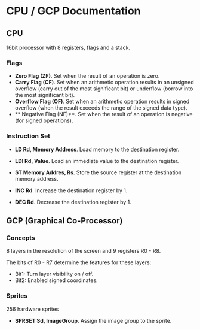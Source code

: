 #  CPU / GCP Documentation

## CPU

16bit processor with 8 registers, flags and a stack.

### Flags

- **Zero Flag (ZF)**. Set when the result of an operation is zero.
- **Carry Flag (CF)**. Set when an arithmetic operation results in an unsigned overflow (carry out of the most significant bit) or underflow (borrow into the most significant bit).
- **Overflow Flag (OF)**. Set when an arithmetic operation results in signed overflow (when the result exceeds the range of the signed data type).
- ** Negative Flag (NF)**. Set when the result of an operation is negative (for signed operations).

### Instruction Set

- **LD Rd, Memory Address**. Load memory to the destination register.
- **LDI Rd, Value**. Load an immediate value to the destination register.
- **ST Memory Addres, Rs**. Store the source register at the destination memory address.

- **INC Rd**. Increase the destination register by 1.
- **DEC Rd**. Decrease the destination register by 1.

## GCP (Graphical Co-Processor)

### Concepts

8 layers in the resolution of the screen and 9 registers R0 - R8. 

The bits of R0 - R7 determine the features for these layers:

- Bit1: Turn layer visibility on / off.
- Bit2: Enabled signed coordinates.   

### Sprites

256 hardware sprites

- **SPRSET Sd, ImageGroup**. Assign the image group to the sprite.
